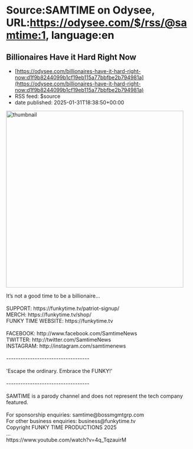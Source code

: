 # Source:SAMTIME on Odysee, URL:https://odysee.com/$/rss/@samtime:1, language:en

## Billionaires Have it Hard Right Now
 - [https://odysee.com/billionaires-have-it-hard-right-now:d1f9b8244099b1cf19eb115a77bbfbe2b794981a](https://odysee.com/billionaires-have-it-hard-right-now:d1f9b8244099b1cf19eb115a77bbfbe2b794981a)
 - RSS feed: $source
 - date published: 2025-01-31T18:38:50+00:00

<p><img src="https://thumbnails.lbry.com/4q_TqzauirM" width="480" alt="thumbnail" title="Billionaires Have it Hard Right Now" /></p>It’s not a good time to be a billionaire…<br /><br />SUPPORT: https://funkytime.tv/patriot-signup/<br />MERCH: https://funkytime.tv/shop/<br />FUNKY TIME WEBSITE: https://funkytime.tv<br /><br />FACEBOOK: http://www.facebook.com/SamtimeNews<br />TWITTER: http://twitter.com/SamtimeNews<br />INSTAGRAM: http://instagram.com/samtimenews<br /><br />-----------------------------------<br /><br />'Escape the ordinary. Embrace the FUNKY!'<br /><br />-----------------------------------<br /><br />SAMTIME is a parody channel and does not represent the tech company featured.<br /><br />For sponsorship enquiries: samtime@bossmgmtgrp.com<br />For other business enquiries: business@funkytime.tv<br />Copyright FUNKY TIME PRODUCTIONS 2025<br />...<br />https://www.youtube.com/watch?v=4q_TqzauirM


